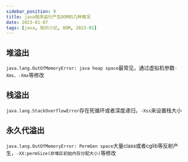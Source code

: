 ```yaml
---
sidebar_position: 9
title: java程序运行产生OOM的几种情况
date: 2023-01-07
tags: [java, 知识小记, OOM, 2023-01]
---
```


## 堆溢出
`java.lang.OutOfMemoryError: java heap space`最常见，通过虚拟机参数`-Xms、-Xmx`等修改

## 栈溢出
`java.lang.StackOverflowError`存在死循环或者深度递归，`-Xss`来设置栈大小

## 永久代溢出
`java.lang.OutOfMemoryError: PermGen space`大量class或者cglib等反射产生，`-XX:permSize(非堆区初始内存分配大小)`等修改
